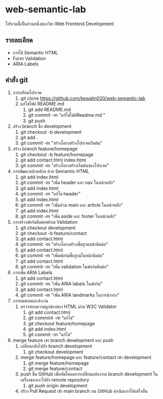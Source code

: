 # web-semantic-lab
โปรเจคนี้เป็นส่วนหนึ่งของวิชา Web Frontend Development

## รายละเอียด
- การใช้ Semantic HTML
- Form Validation
- ARIA Labels

## คำสั่ง git
1. การเตรียมโปรเจค
    1. git clone https://github.com/kewalin020/web-semantic-lab
    2. แก้ไขไฟล์ README.md
        1. git add README.md
        2. git commit -m "แก้ไขไฟล์Readme.md ”
        3. git push
2. สร้าง branch ชื่อ development
    1. git checkout -b development
    2. git add .
    3. git commit -m "สร้างโครงสร้างโปรเจคเริ่มต้น”
3. สร้าง branch feature/homepage
    1. git checkout -b feature/homepage
    2. git add contact.html index.html
    3. git commit -m "สร้างโครงสร้างเริ่มต้นของโปรเจค”
4. การพัฒนาหน้าหลักด ด้วย Semantic HTML
    1. git add index.html
    2. git commit -m "เพิ่ม header และ nav ในหน้าหลัก”
    3. git add index.html
    4. git commit -m "แก้ไข header”
    5. git add index.html
    6. git commit -m "เพิ่มส่วน main และ article ในหน้าหลัก”
    7. git add index.html
    8. git commit -m "เพิ่ม aside และ footer ในหน้าหลัก”
5. การสร้างฟอร์มติดต่อพร้อม Validation
    1. git checkout development
    2. git checkout -b feature/contact
    3. git add contact.html
    4. git commit -m "สร้างโครงสร้างพื้นฐานหน้าติดต่อ”
    5. git add contact.html
    6. git commit -m "เพิ่มฟอร์มพื้นฐานในหน้าติดต่อ”
    7. git add contact.html
    8. git commit -m "เพิ่ม validation ในฟอร์มติดต่อ"
6. การเพิ่ม ARIA Labels
    1. git add contact.html
    2. git commit -m "เพิ่ม ARIA labels ในฟอร์ม”
    3. git add contact.html
    4. git commit -m "เพิ่ม ARIA landmarks ในการนําทาง"
7. การทดสอบและส่งงาน
    1. ตรวจสอบความถูกต้องของ HTML ผ่าน W3C Validator
        1. git add contact.html
        2. git commint -m “แก้ไข”
        3. git checkout feature/homepage
        4. git add index.html 
        5. git commit -m "แก้ไข”
8.  merge feature เขา branch development และ push
    1. เปลี่ยนกลับไปยัง branch development
        1. git checkout development
    2. merge feature/homepage และ feature/contact เข้า development
        1. git merge feature/homepage
        2. git merge feature/contact
    3. push ขึ้น GitHub เพื่ออัพโหลดการเปลี่ยนแปลงจาก branch development ในเครื่องของเราไปยัง remote repository
        1. git push origin development
    4. สร้าง Pull Request เข้า main branch บน GitHub ดําเนินการให้เสร็จสิ้น